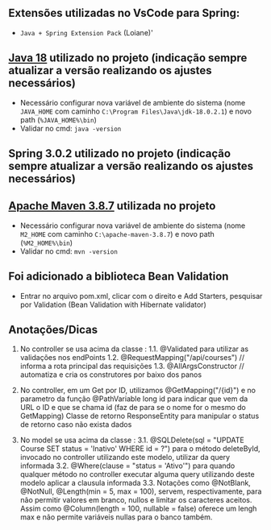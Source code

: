 ## Extensões utilizadas no VsCode para Spring:

- `Java + Spring Extension Pack` (Loiane)'

## [Java 18](https://www.oracle.com/java/technologies/javase/jdk18-archive-downloads.html) utilizado no projeto (indicação sempre atualizar a versão realizando os ajustes necessários)

- Necessário configurar nova variável de ambiente do sistema (nome `JAVA_HOME` com caminho `C:\Program Files\Java\jdk-18.0.2.1`) e novo path (`%JAVA_HOME%\bin`)
- Validar no cmd: `java -version`

## Spring 3.0.2 utilizado no projeto (indicação sempre atualizar a versão realizando os ajustes necessários)

## [Apache Maven 3.8.7](https://maven.apache.org/download.cgi) utilizada no projeto

- Necessário configurar nova variável de ambiente do sistema (nome `M2_HOME` com caminho `C:\apache-maven-3.8.7`) e novo path (`%M2_HOME%\bin`)
- Validar no cmd: `mvn -version`

## Foi adicionado a biblioteca Bean Validation

- Entrar no arquivo pom.xml, clicar com o direito e Add Starters, pesquisar por Validation (Bean Validation with Hibernate validator)

## Anotações/Dicas

1. No controller se usa acima da classe :
   1.1. @Validated para utilizar as validações nos endPoints
   1.2. @RequestMapping("/api/courses") // informa a rota principal das requisições
   1.3. @AllArgsConstructor // automatiza e cria os construtores por baixo dos panos

2. No controller, em um Get por ID, utilizamos @GetMapping("/{id}") e no parametro da função @PathVariable long id para indicar que vem da URL o ID e que se chama id (faz de para se o nome for o mesmo do GetMapping)
   Classe de retorno ResponseEntity<Course> para manipular o status de retorno caso não exista dados
   
3. No model se usa acima da classe :
   3.1. @SQLDelete(sql = "UPDATE Course SET status = 'Inativo' WHERE id = ?") para o método deleteById, invocado no controller utilizando este modelo, utilizar da query informada
   3.2. @Where(clause = "status = 'Ativo'") para quando qualquer método no controller executar alguma query utilizando deste modelo aplicar a clausula informada
   3.3. Notações como @NotBlank, @NotNull, @Length(min = 5, max = 100), servem, respectivamente, para não permitir valores em branco, nullos e limitar os caracteres aceitos. Assim como @Column(length = 100, nullable = false) oferece um lengh max e não permite variáveis nullas para o banco também.

